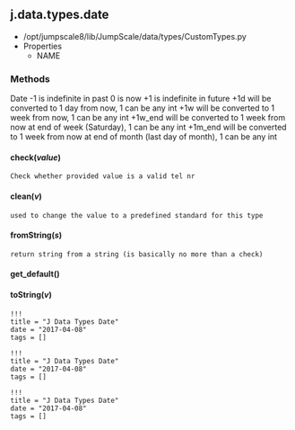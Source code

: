 <!-- toc -->
## j.data.types.date

- /opt/jumpscale8/lib/JumpScale/data/types/CustomTypes.py
- Properties
    - NAME

### Methods

Date
-1 is indefinite in past
0 is now
+1 is indefinite in future
+1d will be converted to 1 day from now, 1 can be any int
+1w will be converted to 1 week from now, 1 can be any int
+1w_end will be converted to 1 week from now at end of week (Saturday), 1 can be any int
+1m_end will be converted to 1 week from now at end of month (last day of month), 1 can be any int

#### check(*value*) 

```
Check whether provided value is a valid tel nr

```

#### clean(*v*) 

```
used to change the value to a predefined standard for this type

```

#### fromString(*s*) 

```
return string from a string (is basically no more than a check)

```

#### get_default() 

#### toString(*v*) 


```
!!!
title = "J Data Types Date"
date = "2017-04-08"
tags = []
```

```
!!!
title = "J Data Types Date"
date = "2017-04-08"
tags = []
```

```
!!!
title = "J Data Types Date"
date = "2017-04-08"
tags = []
```
